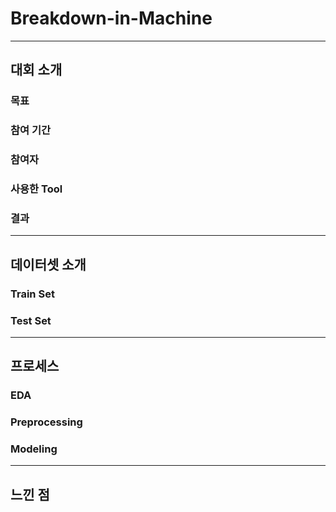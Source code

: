 # Breakdown-in-Machine

---

## 대회 소개

### 목표

### 참여 기간

### 참여자

### 사용한 Tool

### 결과

---

## 데이터셋 소개

### Train Set

### Test Set

---

## 프로세스

### EDA

### Preprocessing

### Modeling

---

## 느낀 점

